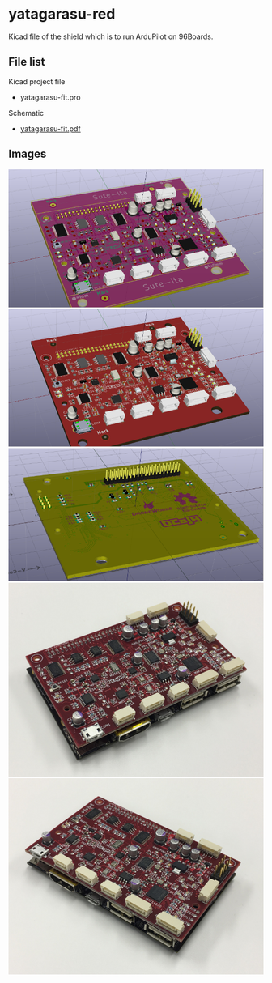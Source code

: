 # yatagarasu-red

Kicad file of the shield which is to run ArduPilot on 96Boards.

## File list

Kicad project file

* yatagarasu-fit.pro

Schematic

* [yatagarasu-fit.pdf](./yatagarasu-fit.pdf)

## Images

![3D-model-top-kicad](./images/3d-top-20170331-21-s-s.png)
![3D-model-top-details](./images/3d-top-20170331-21-1-s-s.png)
![3D-model-bottom-kicad](./images/3d-bottom-20170331-17-s-s.png)
![PCB-TOP-left](./images/yatagarasu-top-front-left-s.jpg)
![PCB-TOP-right](./images/yatagarasu-top-front-right-s.jpg)
